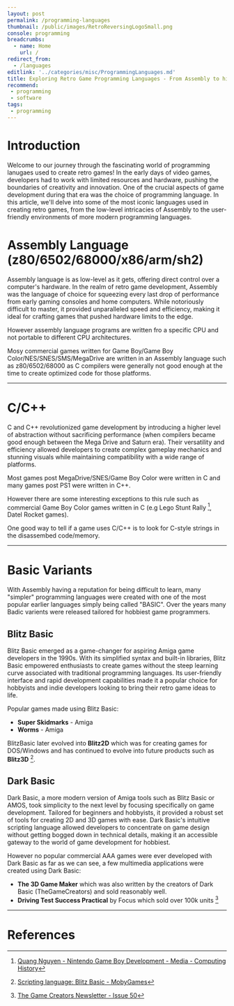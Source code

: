 ```yaml
---
layout: post
permalink: /programming-languages
thumbnail: /public/images/RetroReversingLogoSmall.png
console: programming
breadcrumbs:
  - name: Home
    url: /
redirect_from:
  - /languages
editlink: '../categories/misc/ProgrammingLanguages.md'
title: Exploring Retro Game Programming Languages - From Assembly to higher level languages
recommend: 
 - programming
 - software
tags:
 - programming
---
```


# Introduction
Welcome to our journey through the fascinating world of programming lanugaes used to create retro games! 
In the early days of video games, developers had to work with limited resources and hardware, pushing the boundaries of creativity and innovation. 
One of the crucial aspects of game development during that era was the choice of programming language. 
In this article, we'll delve into some of the most iconic languages used in creating retro games, from the low-level intricacies of Assembly to the user-friendly environments of more modern programming languages.

# Assembly Language (z80/6502/68000/x86/arm/sh2)
Assembly language is as low-level as it gets, offering direct control over a computer's hardware. 
In the realm of retro game development, Assembly was the language of choice for squeezing every last drop of performance from early gaming consoles and home computers. 
While notoriously difficult to master, it provided unparalleled speed and efficiency, making it ideal for crafting games that pushed hardware limits to the edge.

However assembly language programs are written fro a specific CPU and not portable to different CPU architectures.

Mosy commercial games written for Game Boy/Game Boy Color/NES/SNES/SMS/MegaDrive are written in an Assembly language such as z80/6502/68000 as C compilers were generally not good enough at the time to create optimized code for those platforms.

---
# C/C++
C and C++ revolutionized game development by introducing a higher level of abstraction without sacrificing performance (when compilers became good enough between the Mega Drive and Saturn era). 
Their versatility and efficiency allowed developers to create complex gameplay mechanics and stunning visuals while maintaining compatibility with a wide range of platforms.

Most games post MegaDrive/SNES/Game Boy Color were written in C and many games post PS1 were written in C++.

However there are some interesting exceptions to this rule such as commercial Game Boy Color games written in C (e.g Lego Stunt Rally [^2], Datel Rocket games).

One good way to tell if a game uses C/C++ is to look for C-style strings in the disassembed code/memory.

---
# Basic Variants
With Assembly having a reputation for being difficult to learn, many "simpler" programming languages were created with one of the most popular earlier languages simply being called "BASIC".
Over the years many Badic varients were released tailored for hobbiest game programmers.

## Blitz Basic
Blitz Basic emerged as a game-changer for aspiring Amiga game developers in the 1990s. 
With its simplified syntax and built-in libraries, Blitz Basic empowered enthusiasts to create games without the steep learning curve associated with traditional programming languages. 
Its user-friendly interface and rapid development capabilities made it a popular choice for hobbyists and indie developers looking to bring their retro game ideas to life.

Popular games made using Blitz Basic:
* **Super Skidmarks** - Amiga
* **Worms** - Amiga

BlitzBasic later evolved into **Blitz2D** which was for creating games for DOS/Windows and has continued to evolve into future products such as **Blitz3D** [^1].

## Dark Basic
Dark Basic, a more modern version of Amiga tools such as Blitz Basic or AMOS, took simplicity to the next level by focusing specifically on game development. 
Tailored for beginners and hobbyists, it provided a robust set of tools for creating 2D and 3D games with ease. Dark Basic's intuitive scripting language allowed developers to concentrate on game design without getting bogged down in technical details, making it an accessible gateway to the world of game development for hobbiest.

However no popular commercial AAA games were ever developed with Dark Basic as far as we can see, a few multimedia applications were created using Dark Basic:
* **The 3D Game Maker** which was also written by the creators of Dark Basic (TheGameCreators) and sold reasonably well.
* **Driving Test Success Practical** by Focus which sold over 100k units [^3]

---
# References
[^1]: [Scripting language: Blitz Basic - MobyGames](https://www.mobygames.com/group/11091/scripting-language-blitz-basic/)
[^2]: [Quang Nguyen - Nintendo Game Boy Development - Media - Computing History](https://www.computinghistory.org.uk/det/56957/Quang-Nguyen-Nintendo-Game-Boy-Development/)
[^3]: [The Game Creators Newsletter - Issue 50](https://www.thegamecreators.com/pages/newsletters/newsletter_issue_50.html)

